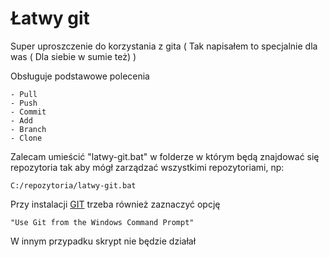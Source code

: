 # Łatwy git

Super uproszczenie do korzystania z gita
( Tak napisałem to specjalnie dla was ( Dla siebie w sumie też) )

Obsługuje podstawowe polecenia 

    - Pull
    - Push
    - Commit
    - Add
    - Branch
    - Clone

Zalecam umieścić "latwy-git.bat" w folderze w którym będą znajdować się repozytoria  tak aby mógł zarządzać wszystkimi repozytoriami, np:

    C:/repozytoria/latwy-git.bat

Przy instalacji [GIT](https://github.com/git/git) trzeba również zaznaczyć opcję 

    "Use Git from the Windows Command Prompt"

W innym przypadku skrypt nie będzie działał